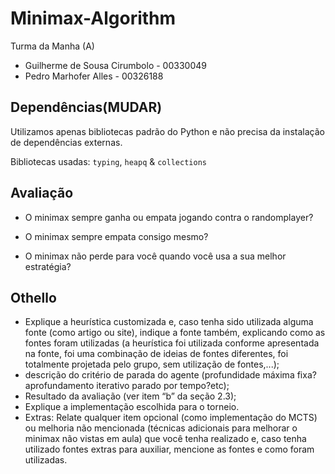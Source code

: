 # Minimax-Algorithm

Turma da Manha (A)

- Guilherme de Sousa Cirumbolo - 00330049       
- Pedro Marhofer Alles - 00326188       

## Dependências(MUDAR)
Utilizamos apenas bibliotecas padrão do Python e não precisa da instalação de dependências externas.

Bibliotecas usadas: `typing`, `heapq` & `collections`

## Avaliação 
 
- O minimax sempre ganha ou empata jogando contra o randomplayer?  

- O minimax sempre empata consigo mesmo?  

- O minimax não perde para você quando você usa a sua melhor estratégia?        

## Othello
- Explique  a  heurística  customizada  e,  caso  tenha  sido  utilizada  alguma  fonte  (como 
artigo ou site), indique a fonte também, explicando como as fontes foram utilizadas (a 
heurística foi utilizada conforme apresentada na fonte, foi uma combinação de ideias 
de fontes diferentes, foi totalmente projetada pelo grupo, sem utilização de fontes,...);  
- descrição do critério de parada do agente (profundidade máxima fixa? 
aprofundamento iterativo parado por tempo?etc); 
- Resultado da avaliação (ver item “b” da seção 2.3); 
- Explique a implementação escolhida para o torneio. 
- Extras: Relate qualquer item opcional (como implementação do MCTS) ou melhoria 
não mencionada (técnicas adicionais para melhorar o minimax não vistas em aula) que 
você tenha realizado e, caso tenha utilizado fontes extras para auxiliar, mencione as 
fontes e como foram utilizadas.